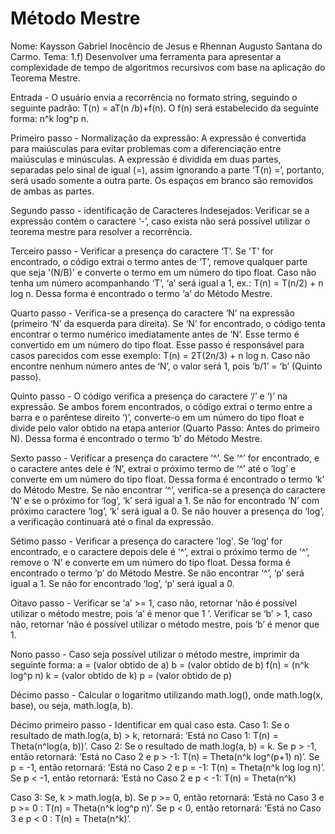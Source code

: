 # Método Mestre

Nome: Kaysson Gabriel Inocêncio de Jesus e  Rhennan Augusto Santana do Carmo.
Tema: 1.f) Desenvolver uma ferramenta para apresentar a complexidade de tempo de algoritmos recursivos com base na aplicação do Teorema Mestre.


Entrada - O usuário envia a recorrência no formato string, seguindo o seguinte padrão:  T(n) = aT(n /b)+f(n). O f(n) será estabelecido da seguinte forma: n^k log^p n.

Primeiro passo - Normalização da expressão: A expressão é convertida para maiúsculas para evitar problemas com a diferenciação entre maiúsculas e minúsculas.
A expressão é dividida em duas partes, separadas pelo sinal de igual (=), assim ignorando a parte ‘T(n) =’, portanto, será usado somente a outra parte. Os espaços em branco são removidos de ambas as partes.

Segundo passo - identificação de Caracteres Indesejados:
Verificar se a expressão contém o caractere ‘-’, caso exista não será possível utilizar o teorema mestre para resolver a recorrência.

Terceiro passo - Verificar a presença do caractere ‘T’.
Se 'T' for encontrado, o código extrai o termo antes de ‘T’, remove qualquer parte que seja '(N/B)' e converte o termo em um número do tipo float. Caso não tenha um número acompanhando ‘T’, ‘a’ será igual a 1, ex.: T(n) = T(n/2) + n log n. Dessa forma é encontrado o termo ‘a’ do Método Mestre.

Quarto passo - Verifica-se a presença do caractere ‘N’ na expressão (primeiro ‘N’ da esquerda para direita).
Se ‘N’ for encontrado, o código tenta encontrar o termo numérico imediatamente antes de ‘N’. Esse termo é convertido em um número do tipo float. Esse passo é responsável para casos parecidos com esse exemplo: T(n) = 2T(2n/3) + n log n. Caso não encontre nenhum número antes de ‘N’, o valor será 1, pois ‘b/1’ = ‘b’ (Quinto passo).

Quinto passo - O código verifica a presença do caractere ‘/’ e ‘)’ na expressão. Se ambos forem encontrados, o código extrai o termo entre a barra e o parêntese direito ‘)’, converte-o em um número do tipo float e divide pelo valor obtido na etapa anterior (Quarto Passo: Antes do primeiro N). Dessa forma é encontrado o termo ‘b’ do Método Mestre.

Sexto passo - Verificar a presença do caractere ‘^’.
Se ‘^’ for encontrado, e o caractere antes dele é ‘N’, extrai o próximo termo de ‘^’ até o ‘log’ e converte em um número do tipo float. Dessa forma é encontrado o termo ‘k’ do Método Mestre. Se não encontrar ‘^’, verifica-se a presença do caractere ‘N’ e se o próximo for ‘log’, ‘k’ será igual a 1. Se não for encontrado ‘N’ com próximo caractere ‘log’, ‘k’ será igual a 0. Se não houver a presença do ‘log’, a verificação continuará até o final da expressão.

Sétimo passo - Verificar a presença do caractere 'log'.
Se ‘log’ for encontrado, e o caractere depois dele é ‘^’, extrai o próximo termo de ‘^’, remove o ‘N’ e converte em um número do tipo float. Dessa forma é encontrado o termo ‘p’ do Método Mestre. Se não encontrar ‘^’, ‘p’ será igual a 1. Se não for encontrado ‘log’, ‘p’ será igual a 0.

Oitavo passo - Verificar se ‘a’ >= 1, caso não, retornar ‘não é possível utilizar o método mestre, pois ‘a’ é menor que 1 ’. Verificar se ‘b’ > 1, caso não,  retornar ‘não é possível utilizar o método mestre, pois ‘b’ é menor que 1.

Nono passo - Caso seja possível utilizar o método mestre, imprimir da seguinte forma:
a = (valor obtido de a)
b = (valor obtido de b)
f(n) = (n^k log^p n)
k = (valor obtido de k)
p = (valor obtido de p)

Décimo passo -  Calcular o logaritmo utilizando math.log(), onde math.log(x, base), ou seja, math.log(a, b).

Décimo primeiro passo - Identificar em qual caso esta.
Caso 1: Se o resultado de math.log(a, b) > k, retornará: ‘Está no Caso 1: T(n) = Theta(n^log(a, b))’.
Caso 2: Se o resultado de math.log(a, b) = k.
Se p > -1, então retornará: ‘Está no Caso 2 e p > -1: T(n) = Theta(n^k log^(p+1) n)’.
Se p = -1, então retornará: ‘Está no Caso 2 e p = -1: T(n) = Theta(n^k log log n)’.
Se p < -1, então retornará: ‘Está no Caso 2 e p < -1: T(n) = Theta(n^k)

Caso 3: Se, k > math.log(a, b).
Se p >= 0, então retornará: ‘Está no Caso 3 e p >= 0 : T(n) = Theta(n^k log^p n)’.
Se p < 0, então retornará: ‘Está no Caso 3 e p < 0 : T(n) = Theta(n^k)’.
